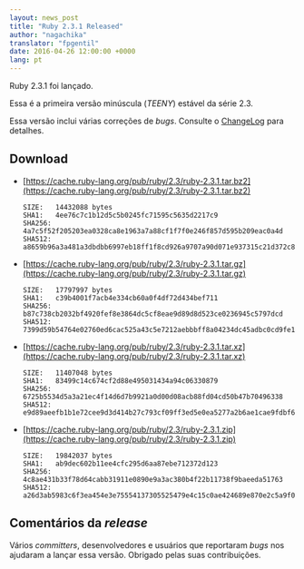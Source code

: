 ```yaml
---
layout: news_post
title: "Ruby 2.3.1 Released"
author: "nagachika"
translator: "fpgentil"
date: 2016-04-26 12:00:00 +0000
lang: pt
---
```


Ruby 2.3.1 foi lançado.

Essa é a primeira versão minúscula (*TEENY*) estável da série 2.3.

Essa versão inclui várias correções de *bugs*.
Consulte o [ChangeLog](https://svn.ruby-lang.org/repos/ruby/tags/v2_3_1/ChangeLog)
para detalhes.

## Download

* [https://cache.ruby-lang.org/pub/ruby/2.3/ruby-2.3.1.tar.bz2](https://cache.ruby-lang.org/pub/ruby/2.3/ruby-2.3.1.tar.bz2)

      SIZE:   14432088 bytes
      SHA1:   4ee76c7c1b12d5c5b0245fc71595c5635d2217c9
      SHA256: 4a7c5f52f205203ea0328ca8e1963a7a88cf1f7f0e246f857d595b209eac0a4d
      SHA512: a8659b96a3a481a3dbdbb6997eb18ff1f8cd926a9707a90d071e937315c21d372c89252f0d44732ae5007d2678fda8c8fbceafa4e4b4ff500d236fb796284d8d

* [https://cache.ruby-lang.org/pub/ruby/2.3/ruby-2.3.1.tar.gz](https://cache.ruby-lang.org/pub/ruby/2.3/ruby-2.3.1.tar.gz)

      SIZE:   17797997 bytes
      SHA1:   c39b4001f7acb4e334cb60a0f4df72d434bef711
      SHA256: b87c738cb2032bf4920fef8e3864dc5cf8eae9d89d8d523ce0236945c5797dcd
      SHA512: 7399d59b54764e02760ed6cac525a43c5e7212aebbbff8a04234dc45adbc0cd9fe1ff9a9328eefd38f02d3b6c5b2e3ca843808784755ff4e66ded624f55c150a

* [https://cache.ruby-lang.org/pub/ruby/2.3/ruby-2.3.1.tar.xz](https://cache.ruby-lang.org/pub/ruby/2.3/ruby-2.3.1.tar.xz)

      SIZE:   11407048 bytes
      SHA1:   83499c14c674cf2d88e495031434a94c06330879
      SHA256: 6725b5534d5a3a21ec4f14d6d7b9921a0d00d08acb88fd04cd50b47b70496338
      SHA512: e9d89aeefb1b1e72cee9d3d414b27c793cf09ff3ed5e0ea5277a2b6ae1cae9fdbf6b404a84b42c0c6835754eb04674fc4f1470fbfedabeee3f57e518f13db633

* [https://cache.ruby-lang.org/pub/ruby/2.3/ruby-2.3.1.zip](https://cache.ruby-lang.org/pub/ruby/2.3/ruby-2.3.1.zip)

      SIZE:   19842037 bytes
      SHA1:   ab9dec602b11ee4cfc295d6aa87ebe712372d123
      SHA256: 4c8ae431b33f78d64cabb31911e0890e9a3ac380b4f22b11738f9baeeda51763
      SHA512: a26d3ab5983c6f3ea454e3e75554137305525479e4c15c0ae424689e870e2c5a9f0fe194975cf362cc5528ce601e31a0a15b87c7af200fd0d1da17459435b953

## Comentários da *release*

Vários *committers*, desenvolvedores e usuários que reportaram *bugs* nos ajudaram
a lançar essa versão. Obrigado pelas suas contribuições.
